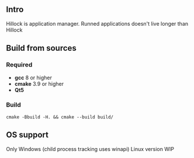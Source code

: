 ## Intro
Hillock is application manager. Runned applications doesn't live longer than Hillock

## Build from sources

### Required
- **gcc** 8 or higher
- **cmake** 3.9 or higher
- **Qt5**

### Build
 
	cmake -Bbuild -H. && cmake --build build/
	
## OS support
Only Windows (child process tracking uses winapi)
Linux version WIP
